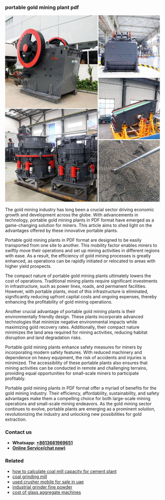 <h3>portable gold mining plant pdf</h3><img src='1706753979.jpg' alt=''><p>The gold mining industry has long been a crucial sector driving economic growth and development across the globe. With advancements in technology, portable gold mining plants in PDF format have emerged as a game-changing solution for miners. This article aims to shed light on the advantages offered by these innovative portable plants.</p><p>Portable gold mining plants in PDF format are designed to be easily transported from one site to another. This mobility factor enables miners to swiftly move their operations and set up mining activities in different regions with ease. As a result, the efficiency of gold mining processes is greatly enhanced, as operations can be rapidly initiated or relocated to areas with higher yield prospects.</p><p>The compact nature of portable gold mining plants ultimately lowers the cost of operations. Traditional mining plants require significant investments in infrastructure, such as power lines, roads, and permanent facilities. However, with portable plants, most of this infrastructure is eliminated, significantly reducing upfront capital costs and ongoing expenses, thereby enhancing the profitability of gold mining operations.</p><p>Another crucial advantage of portable gold mining plants is their environmentally friendly design. These plants incorporate advanced technologies that minimize negative environmental impacts while maximizing gold recovery rates. Additionally, their compact nature minimizes the land area required for mining activities, reducing habitat disruption and land degradation risks.</p><p>Portable gold mining plants enhance safety measures for miners by incorporating modern safety features. With reduced machinery and dependence on heavy equipment, the risk of accidents and injuries is minimized. The accessibility of these portable plants also ensures that mining activities can be conducted in remote and challenging terrains, providing equal opportunities for small-scale miners to participate profitably.</p><p>Portable gold mining plants in PDF format offer a myriad of benefits for the gold mining industry. Their efficiency, affordability, sustainability, and safety advantages make them a compelling choice for both large-scale mining operations and small-scale mining endeavors. As the gold mining sector continues to evolve, portable plants are emerging as a prominent solution, revolutionizing the industry and unlocking new possibilities for gold extraction.</p><h3>Contact us</h3><ul><li><strong>Whatsapp:&nbsp;<a href="https://wa.me/8613661969651">+8613661969651</a></strong></li><li><a href="https://swt.shibang-china.com/?git&amp;zhl&amp;portable gold mining plant pdf"><strong>Online Service(chat now)</strong></a></li></ul><h3>Related</h3><ul><li><a href='how to calculate coal mill capacity for cement plant.md'>how to calculate coal mill capacity for cement plant</a></li><li><a href='coal grinding mill.md'>coal grinding mill</a></li><li><a href='used crusher mobile for sale in uae.md'>used crusher mobile for sale in uae</a></li><li><a href='industrial grinder fine powder.md'>industrial grinder fine powder</a></li><li><a href='cost of glass aggregate machines.md'>cost of glass aggregate machines</a></li></ul>